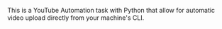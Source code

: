 This is a YouTube Automation task with Python that allow for automatic video upload directly from your machine's CLI.
